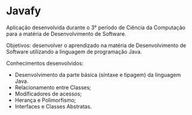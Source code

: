 # Javafy
Aplicação desenvolvida durante o 3° período de Ciência da Computação para a matéria de Desenvolvimento de Software.

Objetivos: desenvolver o aprendizado na matéria de Desenvolvimento de Software utilizando a linguagem de programação Java.

Conhecimentos desenvolvidos:
  - Desenvolvimento da parte básica (síntaxe e tipagem) da linguagem Java.
  - Relacionamento entre Classes;
  - Modificadores de acessos;
  - Herança e Polimorfismo;
  - Interfaces e Classes Abstratas.
